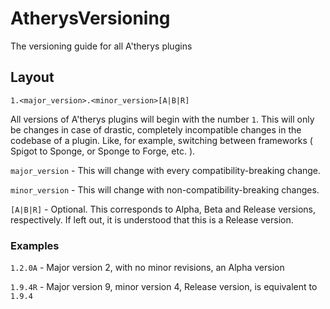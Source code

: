 # AtherysVersioning
The versioning guide for all A'therys plugins

## Layout
`1.<major_version>.<minor_version>[A|B|R]`

All versions of A'therys plugins will begin with the number `1`. This will only be changes in case of drastic, completely incompatible changes in the codebase of a plugin. Like, for example, switching between frameworks ( Spigot to Sponge, or Sponge to Forge, etc. ).

`major_version` - This will change with every compatibility-breaking change.

`minor_version` - This will change with non-compatibility-breaking changes.

`[A|B|R]` - Optional. This corresponds to Alpha, Beta and Release versions, respectively. If left out, it is understood that this is a Release version.

### Examples

`1.2.0A` - Major version 2, with no minor revisions, an Alpha version

`1.9.4R` - Major version 9, minor version 4, Release version, is equivalent to `1.9.4`
